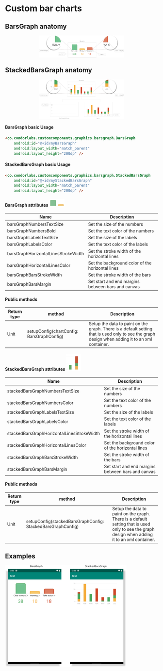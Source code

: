 # Custom bar charts

## BarsGraph anatomy
<p align="center"><img src="/Images/graph/bars_graph.png" align="middle" width="55%"/></p>

## StackedBarsGraph anatomy
<p align="center"><img src="/Images/graph/stacked_bars_graph.png" align="middle" width="55%"/></p>

#### BarsGraph basic Usage
```html
<co.condorlabs.customcomponents.graphics.barsgraph.BarsGraph
    android:id="@+id/myBarsGraph"
    android:layout_width="match_parent"
    android:layout_height="200dp" />
```

#### StackedBarsGraph basic Usage
```html
<co.condorlabs.customcomponents.graphics.barsgraph.StackedBarsGraph
    android:id="@+id/myStackedBarsGraph"
    android:layout_width="match_parent"
    android:layout_height="200dp" />
```

#### BarsGraph attributes <img src="/Images/graph/graph1.png" width="50" heigth="50"/>
| Name                                  | Description                                           |
|               -                       |                           -                           |
| barsGraphNumbersTextSize              | Set the size of the numbers                           |
| barsGraphNumbersBold                  | Set the text color of the numbers                     |
| barsGraphLabelsTextSize               | Set the size of the labels                            |
| barsGraphLabelsColor                  | Set the text color of the labels                      |
| barsGraphHorizontalLinesStrokeWidth   | Set the stroke width of the horizontal lines          |
| barsGraphHorizontalLinesColor         | Set the background color of the horizontal lines      |
| barsGraphBarsStrokeWidth              | Set the stroke width of the bars                      |
| barsGraphBarsMargin                   | Set start and end margins between bars and canvas     |

#### Public methods
| Return type   | method                                    | Description                                                                                                                                       |
|       -       |                    -                      |                                                                       -                                                                           |
| Unit          | setupConfig(chartConfig: BarsGraphConfig) | Setup the data to paint on the graph. There is a default setting that is used only to see the graph design when adding it to an xml container.    |

#### StackedBarsGraph attributes <img src="/Images/graph/graph2.png" width="50" heigth="50"/>
| Name                                          | Description                                       |
|               -                               |                       -                           |
| stackedBarsGraphNumbersTextSize               | Set the size of the numbers                       |
| stackedBarsGraphNumbersColor                  | Set the text color of the numbers                 |
| stackedBarsGraphLabelsTextSize                | Set the size of the labels                        |
| stackedBarsGraphLabelsColor                   | Set the text color of the labels                  |
| stackedBarsGraphHorizontalLinesStrokeWidth    | Set the stroke width of the horizontal lines      |
| stackedBarsGraphHorizontalLinesColor          | Set the background color of the horizontal lines  |
| stackedBarsGraphBarsStrokeWidth               | Set the stroke width of the bars                  |
| stackedBarsGraphBarsMargin                    | Set start and end margins between bars and canvas |

#### Public methods
| Return type   | method                                                        | Description                                                                                                                                       |
|       -       |                                -                              |                                                                       -                                                                           |
| Unit          | setupConfig(stackedBarsGraphConfig: StackedBarsGraphConfig)   | Setup the data to paint on the graph. There is a default setting that is used only to see the graph design when adding it to an xml container.    |

## Examples
<img src="/Images/graph/graphics_types.png" width="400" heigth="400"/>
